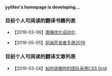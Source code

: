 **yylifen's homepage is developing...**

### 目前个人可阅读的翻译书籍列表

+ 【2019-03-06】[图像优化自动化](https://yylifen.github.io/images.guide/index.html)

+ 【2019-05-05】[前端开发者手册2019](https://yylifen.github.io/front-end-handbook-2019/index.html)

### 目前个人可阅读的翻译文章列表

+ 【2019-03-24】[如何说服你的团队采用CSS Grid](https://yylifen.github.io/sundries-trans/other/how-to-convince-your-team-to-adopt-grid/ch.html)